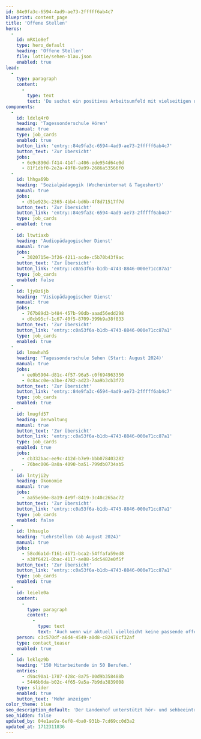 ```yaml
---
id: 84e9fa3c-6594-4ad9-ae73-2fffff6ab4c7
blueprint: content_page
title: 'Offene Stellen'
heros:
  -
    id: mRX1o8ef
    type: hero_default
    heading: 'Offene Stellen'
    file: lottie/sehen-blau.json
    enabled: true
lead:
  -
    type: paragraph
    content:
      -
        type: text
        text: 'Du suchst ein positives Arbeitsumfeld mit vielseitigen und verantwortungsvollen Aufgaben und möchtest den Landenhof mitgestalten? Dann bewirb dich noch heute!'
components:
  -
    id: ldxlq4r0
    heading: 'Tagessonderschule Hören'
    manual: true
    type: job_cards
    enabled: true
    button_link: 'entry::84e9fa3c-6594-4ad9-ae73-2fffff6ab4c7'
    button_text: 'Zur Übersicht'
    jobs:
      - 6e9c890d-f414-414f-a406-ede954d64e0d
      - 81f1dbf0-2e2a-49f8-9a99-2686a53566f0
  -
    id: lhhga69b
    heading: 'Sozialpädagogik (Wocheninternat & Tageshort)'
    manual: true
    jobs:
      - d51e923c-2365-4bb4-bd6b-4f8d71517f7d
    button_text: 'Zur Übersicht'
    button_link: 'entry::84e9fa3c-6594-4ad9-ae73-2fffff6ab4c7'
    type: job_cards
    enabled: true
  -
    id: ltwtiaxb
    heading: 'Audiopädagogischer Dienst'
    manual: true
    jobs:
      - 3020715e-3f26-4211-acde-c5b70b43f9ac
    button_text: 'Zur Übersicht'
    button_link: 'entry::c0a53f6a-b1db-4743-8846-000e71cc87a1'
    type: job_cards
    enabled: false
  -
    id: ljy8z6jb
    heading: 'Visiopädagogischer Dienst'
    manual: true
    jobs:
      - 767b89d3-b484-457b-90db-aaad56edd298
      - d0cb95cf-1c67-40f5-8709-399b9a38f833
    button_text: 'Zur Übersicht'
    button_link: 'entry::c0a53f6a-b1db-4743-8846-000e71cc87a1'
    type: job_cards
    enabled: true
  -
    id: lmowhvh5
    heading: 'Tagessonderschule Sehen (Start: August 2024)'
    manual: true
    jobs:
      - ee0b5904-d81c-4f57-96a5-c0f694963350
      - 0c8acc0e-a3be-4782-ad23-7aa9b3cb3f73
    button_text: 'Zur Übersicht'
    button_link: 'entry::84e9fa3c-6594-4ad9-ae73-2fffff6ab4c7'
    type: job_cards
    enabled: true
  -
    id: lmugfd57
    heading: Verwaltung
    manual: true
    button_text: 'Zur Übersicht'
    button_link: 'entry::c0a53f6a-b1db-4743-8846-000e71cc87a1'
    type: job_cards
    enabled: true
    jobs:
      - cb332bac-ee9c-412d-b7e9-bbb078403282
      - 76bec006-8a0a-4090-ba51-799db0734ab5
  -
    id: lntyji2y
    heading: Ökonomie
    manual: true
    jobs:
      - aa55e50e-8a19-4e9f-8419-3c40c265ac72
    button_text: 'Zur Übersicht'
    button_link: 'entry::c0a53f6a-b1db-4743-8846-000e71cc87a1'
    type: job_cards
    enabled: false
  -
    id: lhhsuglo
    heading: 'Lehrstellen (ab August 2024)'
    manual: true
    jobs:
      - 58cd6a1d-f161-4671-bca2-54ffafa59ed8
      - a38f6421-0bac-4117-ae88-5dc5482e0f5f
    button_text: 'Zur Übersicht'
    button_link: 'entry::c0a53f6a-b1db-4743-8846-000e71cc87a1'
    type: job_cards
    enabled: true
  -
    id: leiele0a
    content:
      -
        type: paragraph
        content:
          -
            type: text
            text: 'Auch wenn wir aktuell vielleicht keine passende offene Stelle haben, prüfen wir dein Dossier gerne.'
    person: c3c570df-a6d4-4549-a0d8-c82476cf32af
    type: contact_teaser
    enabled: true
  -
    id: leklqz9b
    heading: '150 Mitarbeitende in 50 Berufen.'
    entries:
      - d9ac90a1-1787-428c-8a75-00d9b358488b
      - 5446b6da-b02c-4f65-9a5a-7b9da3839008
    type: slider
    enabled: true
    button_text: 'Mehr anzeigen'
color_theme: blue
seo_description_default: 'Der Landenhof unterstützt hör- und sehbeeinträchtigte Kinder & Jugendliche in ihrem selbstbestimmten Leben durch Förderung ihrer Fähigkeiten & Entwicklung'
seo_hidden: false
updated_by: 04e1ae9a-6ef8-4ba0-931b-7cd69cc0d3a2
updated_at: 1712311836
---
```

